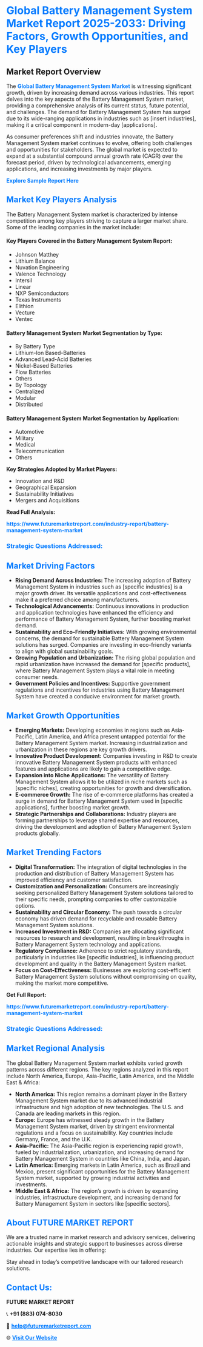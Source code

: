 <h1 style="color: #007BFF;">Global Battery Management System Market Report 2025-2033: Driving Factors, Growth Opportunities, and Key Players</h1>

<section id="overview">
<h2>Market Report Overview</h2>
<p>The <a href="https://www.futuremarketreport.com/industry-report/battery-management-system-market" style="color: #007BFF; text-decoration: none;"><strong>Global Battery Management System Market</strong></a> is witnessing significant growth, driven by increasing demand across various industries. This report delves into the key aspects of the Battery Management System market, providing a comprehensive analysis of its current status, future potential, and challenges. The demand for Battery Management System has surged due to its wide-ranging applications in industries such as [insert industries], making it a critical component in modern-day [applications].</p>
<p>As consumer preferences shift and industries innovate, the Battery Management System market continues to evolve, offering both challenges and opportunities for stakeholders. The global market is expected to expand at a substantial compound annual growth rate (CAGR) over the forecast period, driven by technological advancements, emerging applications, and increasing investments by major players.</p>
</section>

<section id="overview">
<p><a href="https://www.futuremarketreport.com/request-sample/reportId=98226" style="color: #007BFF; text-decoration: none;"><strong>Explore Sample Report Here</strong></a></p>
</section>

<section id="key-players">
<h2 style="color: #007BFF;">Market Key Players Analysis</h2>
<p>The Battery Management System market is characterized by intense competition among key players striving to capture a larger market share. Some of the leading companies in the market include:</p>
<h4>Key Players Covered in the Battery Management System Report:</h4>
<ul><li>Johnson Matthey</li><li>Lithium Balance</li><li>Nuvation Engineering</li><li>Valence Technology</li><li>Intersil</li><li>Linear</li><li>NXP Semiconductors</li><li>Texas Instruments</li><li>Elithion</li><li>Vecture</li><li>Ventec</li></ul>
<h4>Battery Management System Market Segmentation by Type:</h4>
<ul><li>By Battery Type</li><li>Lithium-Ion Based-Batteries</li><li>Advanced Lead-Acid Batteries</li><li>Nickel-Based Batteries</li><li>Flow Batteries</li><li>Others</li><li>By Topology</li><li>Centralized</li><li>Modular</li><li>Distributed</li></ul>

<h4>Battery Management System Market Segmentation by Application:</h4>
<ul><li>Automotive</li><li>Military</li><li>Medical</li><li>Telecommunication</li><li>Others</li></ul>
<p><strong>Key Strategies Adopted by Market Players:</strong></p>
<ul>
<li>Innovation and R&D</li>
<li>Geographical Expansion</li>
<li>Sustainability Initiatives</li>
<li>Mergers and Acquisitions</li>
</ul>
</section>

<section>
<p><strong>Read Full Analysis: </strong></p><a href="https://www.futuremarketreport.com/industry-report/battery-management-system-market" style="color: #007BFF; text-decoration: none;"><strong>https://www.futuremarketreport.com/industry-report/battery-management-system-market</strong></a>
<h3 style="color: #007BFF;">Strategic Questions Addressed:</h3>
</section>

<section id="driving-factors">
<h2 style="color: #007BFF;">Market Driving Factors</h2>
<ul>
<li><strong>Rising Demand Across Industries:</strong> The increasing adoption of Battery Management System in industries such as [specific industries] is a major growth driver. Its versatile applications and cost-effectiveness make it a preferred choice among manufacturers.</li>
<li><strong>Technological Advancements:</strong> Continuous innovations in production and application technologies have enhanced the efficiency and performance of Battery Management System, further boosting market demand.</li>
<li><strong>Sustainability and Eco-Friendly Initiatives:</strong> With growing environmental concerns, the demand for sustainable Battery Management System solutions has surged. Companies are investing in eco-friendly variants to align with global sustainability goals.</li>
<li><strong>Growing Population and Urbanization:</strong> The rising global population and rapid urbanization have increased the demand for [specific products], where Battery Management System plays a vital role in meeting consumer needs.</li>
<li><strong>Government Policies and Incentives:</strong> Supportive government regulations and incentives for industries using Battery Management System have created a conducive environment for market growth.</li>
</ul>
</section>

<section id="growth-opportunities">
<h2 style="color: #007BFF;">Market Growth Opportunities</h2>
<ul>
<li><strong>Emerging Markets:</strong> Developing economies in regions such as Asia-Pacific, Latin America, and Africa present untapped potential for the Battery Management System market. Increasing industrialization and urbanization in these regions are key growth drivers.</li>
<li><strong>Innovative Product Development:</strong> Companies investing in R&D to create innovative Battery Management System products with enhanced features and applications are likely to gain a competitive edge.</li>
<li><strong>Expansion into Niche Applications:</strong> The versatility of Battery Management System allows it to be utilized in niche markets such as [specific niches], creating opportunities for growth and diversification.</li>
<li><strong>E-commerce Growth:</strong> The rise of e-commerce platforms has created a surge in demand for Battery Management System used in [specific applications], further boosting market growth.</li>
<li><strong>Strategic Partnerships and Collaborations:</strong> Industry players are forming partnerships to leverage shared expertise and resources, driving the development and adoption of Battery Management System products globally.</li>
</ul>
</section>

<section id="trending-factors">
<h2 style="color: #007BFF;">Market Trending Factors</h2>
<ul>
<li><strong>Digital Transformation:</strong> The integration of digital technologies in the production and distribution of Battery Management System has improved efficiency and customer satisfaction.</li>
<li><strong>Customization and Personalization:</strong> Consumers are increasingly seeking personalized Battery Management System solutions tailored to their specific needs, prompting companies to offer customizable options.</li>
<li><strong>Sustainability and Circular Economy:</strong> The push towards a circular economy has driven demand for recyclable and reusable Battery Management System solutions.</li>
<li><strong>Increased Investment in R&D:</strong> Companies are allocating significant resources to research and development, resulting in breakthroughs in Battery Management System technology and applications.</li>
<li><strong>Regulatory Compliance:</strong> Adherence to strict regulatory standards, particularly in industries like [specific industries], is influencing product development and quality in the Battery Management System market.</li>
<li><strong>Focus on Cost-Effectiveness:</strong> Businesses are exploring cost-efficient Battery Management System solutions without compromising on quality, making the market more competitive.</li>
</ul>
</section>

<section>
<p><strong>Get Full Report: </strong></p><a href="https://www.futuremarketreport.com/industry-report/battery-management-system-market" style="color: #007BFF; text-decoration: none;"><strong>https://www.futuremarketreport.com/industry-report/battery-management-system-market</strong></a>
<h3 style="color: #007BFF;">Strategic Questions Addressed:</h3>
</section>


<section id="regional-analysis">
<h2 style="color: #007BFF;">Market Regional Analysis</h2>
<p>The global Battery Management System market exhibits varied growth patterns across different regions. The key regions analyzed in this report include North America, Europe, Asia-Pacific, Latin America, and the Middle East & Africa:</p>
<ul>
<li><strong>North America:</strong> This region remains a dominant player in the Battery Management System market due to its advanced industrial infrastructure and high adoption of new technologies. The U.S. and Canada are leading markets in this region.</li>
<li><strong>Europe:</strong> Europe has witnessed steady growth in the Battery Management System market, driven by stringent environmental regulations and a focus on sustainability. Key countries include Germany, France, and the U.K.</li>
<li><strong>Asia-Pacific:</strong> The Asia-Pacific region is experiencing rapid growth, fueled by industrialization, urbanization, and increasing demand for Battery Management System in countries like China, India, and Japan.</li>
<li><strong>Latin America:</strong> Emerging markets in Latin America, such as Brazil and Mexico, present significant opportunities for the Battery Management System market, supported by growing industrial activities and investments.</li>
<li><strong>Middle East & Africa:</strong> The region’s growth is driven by expanding industries, infrastructure development, and increasing demand for Battery Management System in sectors like [specific sectors].</li>
</ul>
</section>

<footer>
<h2 style="color: #007BFF;">About FUTURE MARKET REPORT</h2>
<p>We are a trusted name in market research and advisory services, delivering actionable insights and strategic support to businesses across diverse industries. Our expertise lies in offering:</p>

<p>Stay ahead in today’s competitive landscape with our tailored research solutions.</p>

<h2 style="color: #007BFF;">Contact Us:</h2>
<p><strong>FUTURE MARKET REPORT</strong></p>
<p>📞 <strong>+91 (883) 074-8030</strong></p>
<p>📧 <strong><a href="mailto:help@futuremarketreport.com" style="color: #007BFF;">help@futuremarketreport.com</a></strong></p>
<p>🌐 <strong><a href="https://www.futuremarketreport.com/" style="color: #007BFF;">Visit Our Website</a></strong></p>
</footer>